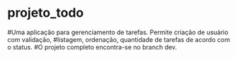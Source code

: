 # projeto_todo
#Uma aplicação para gerenciamento de tarefas. Permite criação de usuário com validação, 
#listagem, ordenação, quantidade de tarefas de acordo com o status.
#O projeto completo encontra-se no branch dev.

